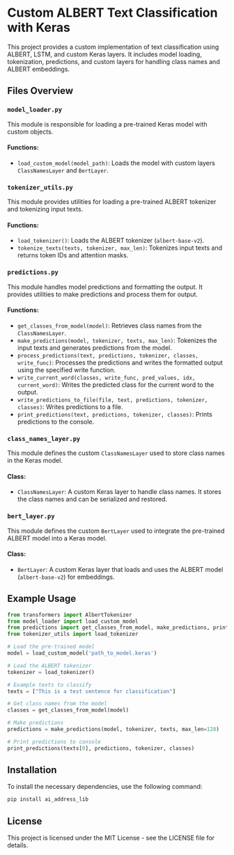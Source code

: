 # Custom ALBERT Text Classification with Keras

This project provides a custom implementation of text classification using ALBERT, LSTM, and custom Keras layers. It includes model loading, tokenization, predictions, and custom layers for handling class names and ALBERT embeddings.

## Files Overview

### `model_loader.py`
This module is responsible for loading a pre-trained Keras model with custom objects.

#### Functions:
- `load_custom_model(model_path)`: Loads the model with custom layers `ClassNamesLayer` and `BertLayer`.

### `tokenizer_utils.py`
This module provides utilities for loading a pre-trained ALBERT tokenizer and tokenizing input texts.

#### Functions:
- `load_tokenizer()`: Loads the ALBERT tokenizer (`albert-base-v2`).
- `tokenize_texts(texts, tokenizer, max_len)`: Tokenizes input texts and returns token IDs and attention masks.

### `predictions.py`
This module handles model predictions and formatting the output. It provides utilities to make predictions and process them for output.

#### Functions:
- `get_classes_from_model(model)`: Retrieves class names from the `ClassNamesLayer`.
- `make_predictions(model, tokenizer, texts, max_len)`: Tokenizes the input texts and generates predictions from the model.
- `process_predictions(text, predictions, tokenizer, classes, write_func)`: Processes the predictions and writes the formatted output using the specified write function.
- `write_current_word(classes, write_func, pred_values, idx, current_word)`: Writes the predicted class for the current word to the output.
- `write_predictions_to_file(file, text, predictions, tokenizer, classes)`: Writes predictions to a file.
- `print_predictions(text, predictions, tokenizer, classes)`: Prints predictions to the console.

### `class_names_layer.py`
This module defines the custom `ClassNamesLayer` used to store class names in the Keras model.

#### Class:
- `ClassNamesLayer`: A custom Keras layer to handle class names. It stores the class names and can be serialized and restored.

### `bert_layer.py`
This module defines the custom `BertLayer` used to integrate the pre-trained ALBERT model into a Keras model.

#### Class:
- `BertLayer`: A custom Keras layer that loads and uses the ALBERT model (`albert-base-v2`) for embeddings.

## Example Usage

```python
from transformers import AlbertTokenizer
from model_loader import load_custom_model
from predictions import get_classes_from_model, make_predictions, print_predictions
from tokenizer_utils import load_tokenizer

# Load the pre-trained model
model = load_custom_model('path_to_model.keras')

# Load the ALBERT tokenizer
tokenizer = load_tokenizer()

# Example texts to classify
texts = ["This is a test sentence for classification"]

# Get class names from the model
classes = get_classes_from_model(model)

# Make predictions
predictions = make_predictions(model, tokenizer, texts, max_len=128)

# Print predictions to console
print_predictions(texts[0], predictions, tokenizer, classes)
```

## Installation

To install the necessary dependencies, use the following command:

```bash
pip install ai_address_lib
```

## License
This project is licensed under the MIT License - see the LICENSE file for details.
